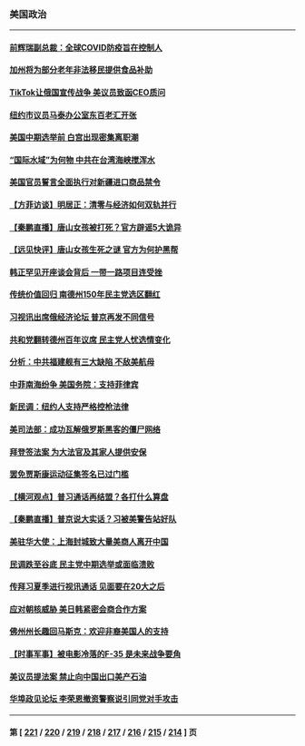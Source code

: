 ### 美国政治
---
#### [前辉瑞副总裁：全球COVID防疫旨在控制人](../../pages/ncid1078159/n13762107.md) 
#### [加州将为部分老年非法移民提供食品补助](../../pages/ncid1078159/n13762185.md) 
#### [TikTok让俄国宣传战争 美议员致函CEO质问](../../pages/ncid1078159/n13762112.md) 
#### [纽约市议员马泰办公室东百老汇开张](../../pages/ncid1078159/n13762142.md) 
#### [美国中期选举前 白宫出现密集离职潮](../../pages/ncid1078159/n13762035.md) 
#### [“国际水域”为何物 中共在台湾海峡搅浑水](../../pages/ncid1078159/n13762058.md) 
#### [美国官员誓言全面执行对新疆进口商品禁令](../../pages/ncid1078159/n13761978.md) 
#### [【方菲访谈】明居正：清零与经济如何双轨并行](../../pages/ncid1078159/n13761827.md) 
#### [【秦鹏直播】唐山女孩被打死？官方辟谣5大诡异](../../pages/ncid1078159/n13761961.md) 
#### [【远见快评】唐山女孩生死之谜 官方为何护黑帮](../../pages/ncid1078159/n13761963.md) 
#### [韩正罕见开座谈会背后 一带一路项目连受挫](../../pages/ncid1078159/n13761858.md) 
#### [传统价值回归 南德州150年民主党选区翻红](../../pages/ncid1078159/n13761886.md) 
#### [习视讯出席俄经济论坛 普京再发不同信号](../../pages/ncid1078159/n13761933.md) 
#### [共和党翻转德州百年议席 民主党人忧选情变化](../../pages/ncid1078159/n13761848.md) 
#### [分析：中共福建舰有三大缺陷 不敌美航母](../../pages/ncid1078159/n13761846.md) 
#### [中菲南海纷争 美国务院：支持菲律宾](../../pages/ncid1078159/n13761795.md) 
#### [新民调：纽约人支持严格控枪法律](../../pages/ncid1078159/n13761389.md) 
#### [美司法部：成功瓦解俄罗斯黑客的僵尸网络](../../pages/ncid1078159/n13761370.md) 
#### [拜登签法案 为大法官及其家人提供安保](../../pages/ncid1078159/n13761223.md) 
#### [罢免贾斯康运动征集签名已过门槛](../../pages/ncid1078159/n13761318.md) 
#### [【横河观点】普习通话再结盟？各打什么算盘](../../pages/ncid1078159/n13761212.md) 
#### [【秦鹏直播】普京说大实话？习被美警告站好队](../../pages/ncid1078159/n13761197.md) 
#### [美驻华大使：上海封城致大量美商人离开中国](../../pages/ncid1078159/n13761148.md) 
#### [民调跌至谷底 民主党中期选举或面临溃败](../../pages/ncid1078159/n13761069.md) 
#### [传拜习夏季进行视讯通话 见面要在20大之后](../../pages/ncid1078159/n13761110.md) 
#### [应对朝核威胁 美日韩紧密会商合作方案](../../pages/ncid1078159/n13761114.md) 
#### [佛州州长趣回马斯克：欢迎非裔美国人的支持](../../pages/ncid1078159/n13760440.md) 
#### [【时事军事】被电影冷落的F-35 是未来战争要角](../../pages/ncid1078159/n13760325.md) 
#### [美议员提法案 禁止向中国出口美产石油](../../pages/ncid1078159/n13760641.md) 
#### [华埠政见论坛 李荣恩撤资警察说引同党对手攻击](../../pages/ncid1078159/n13760698.md) 

---
#### 第 [ [221](./221.md) / [220](./220.md) / [219](./219.md) / [218](./218.md) / [217](./217.md) / [216](./216.md) / [215](./215.md) / [214](./214.md) ] 页
